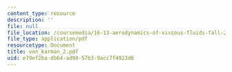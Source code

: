 ```yaml
---
content_type: resource
description: ''
file: null
file_location: /coursemedia/16-13-aerodynamics-of-viscous-fluids-fall-2003/e79ef2badb64ad9857b39acc7f4923d8_von_karman_2.pdf
file_type: application/pdf
resourcetype: Document
title: von_karman_2.pdf
uid: e79ef2ba-db64-ad98-57b3-9acc7f4923d8
---
```

